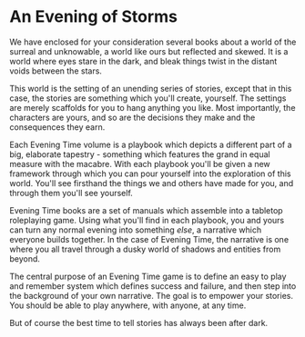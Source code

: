 # An Evening of Storms

We have enclosed for your consideration several books about a world of the surreal and unknowable, a world like ours but reflected and skewed.  It is a world where eyes stare in the dark, and bleak things twist in the distant voids between the stars.

This world is the setting of an unending series of stories, except that in this case, the stories are something which you'll create, yourself.  The settings are merely scaffolds for you to hang anything you like.  Most importantly, the characters are yours, and so are the decisions they make and the consequences they earn.

Each Evening Time volume is a playbook which depicts a different part of a big, elaborate tapestry - something which features the grand in equal measure with the macabre.  With each playbook you'll be given a new framework through which you can pour yourself into the exploration of this world.  You'll see firsthand the things we and others have made for you, and through them you'll see yourself.

Evening Time books are a set of manuals which assemble into a tabletop roleplaying game.  Using what you'll find in each playbook, you and yours can turn any normal evening into something _else_, a narrative which everyone builds together.  In the case of Evening Time, the narrative is one where you all travel through a dusky world of shadows and entities from beyond.

The central purpose of an Evening Time game is to define an easy to play and remember system which defines success and failure, and then step into the background of your own narrative.  The goal is to empower your stories.  You should be able to play anywhere, with anyone, at any time.

But of course the best time to tell stories has always been after dark.
